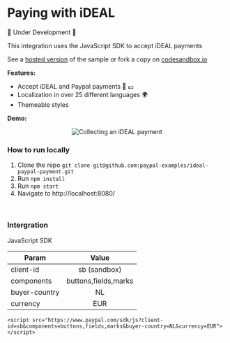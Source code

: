 # Paying with iDEAL

🚧 Under Development 🚧

This integration uses the JavaScript SDK to accept iDEAL payments



See a [hosted version](https://paypal-examples.github.io/ideal-paypal-payment/) of the sample or fork a copy on [codesandbox.io](https://githubbox.com/paypal-examples/ideal-paypal-payment/tree/main)


**Features:**
- Accept iDEAL and Paypal payments 🏦 💶
- Localization in over 25 different languages 🌍
- Themeable styles


**Demo:** 

<p align="center">
  <img src="./ideal-paypal-payment.gif" alt="Collecting an iDEAL payment">
</p>

### How to run locally

1. Clone the repo  `git clone git@github.com:paypal-examples/ideal-paypal-payment.git`
2. Run `npm install`
3. Run `npm start`
4. Navigate to http://localhost:8080/


&nbsp;
### Intergration

JavaScript SDK

| **Param**   |       **Value**     |
|----------|:-------------:|
| client-id |    sb  (sandbox) |
| components |  buttons,fields,marks |
| buyer-country |    NL   |
| currency | EUR |


```
<script src="https://www.paypal.com/sdk/js?client-id=sb&components=buttons,fields,marks&buyer-country=NL&currency=EUR"></script>
```


